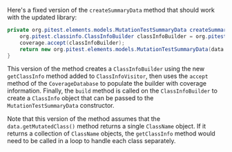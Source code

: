 Here's a fixed version of the `createSummaryData` method that should work with the updated library:

```java
private org.pitest.elements.models.MutationTestSummaryData createSummaryData(final org.pitest.coverage.CoverageDatabase coverage, final org.pitest.mutationtest.ClassMutationResults data) {
    org.pitest.classinfo.ClassInfoBuilder classInfoBuilder = org.pitest.classinfo.ClassInfoVisitor.getClassInfo(data.getMutatedClass(), new byte[0], 0);
    coverage.accept(classInfoBuilder);
    return new org.pitest.elements.models.MutationTestSummaryData(data.getFileName(), data.getMutations(), classInfoBuilder.build());
}
```

This version of the method creates a `ClassInfoBuilder` using the new `getClassInfo` method added to `ClassInfoVisitor`, then uses the `accept` method of the `CoverageDatabase` to populate the builder with coverage information. Finally, the `build` method is called on the `ClassInfoBuilder` to create a `ClassInfo` object that can be passed to the `MutationTestSummaryData` constructor.

Note that this version of the method assumes that the `data.getMutatedClass()` method returns a single `ClassName` object. If it returns a collection of `ClassName` objects, the `getClassInfo` method would need to be called in a loop to handle each class separately.